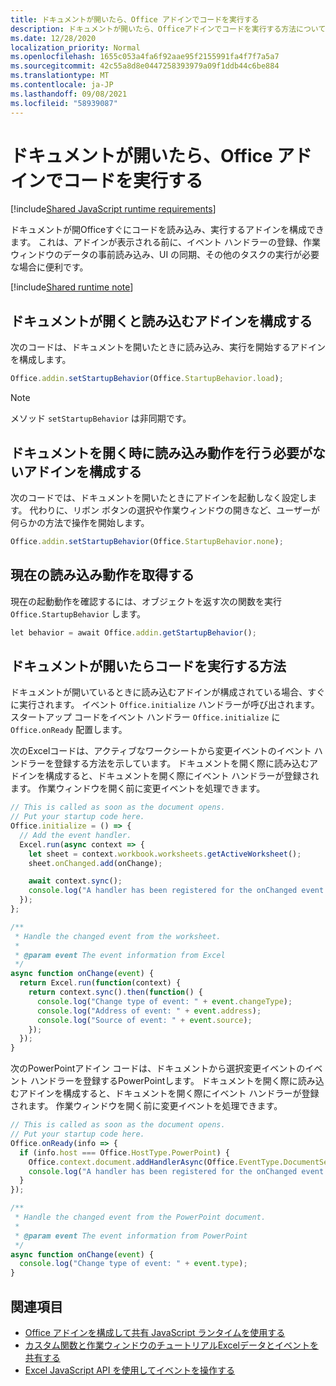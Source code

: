 ```yaml
---
title: ドキュメントが開いたら、Office アドインでコードを実行する
description: ドキュメントが開いたら、Officeアドインでコードを実行する方法について学習します。
ms.date: 12/28/2020
localization_priority: Normal
ms.openlocfilehash: 1655c053a4fa6f92aae95f2155991fa4f7f7a5a7
ms.sourcegitcommit: 42c55a8d8e0447258393979a09f1ddb44c6be884
ms.translationtype: MT
ms.contentlocale: ja-JP
ms.lasthandoff: 09/08/2021
ms.locfileid: "58939087"
---
```

# <a name="run-code-in-your-office-add-in-when-the-document-opens"></a>ドキュメントが開いたら、Office アドインでコードを実行する

[!include[Shared JavaScript runtime requirements](../includes/shared-runtime-requirements-note.md)]

ドキュメントが開Officeすぐにコードを読み込み、実行するアドインを構成できます。 これは、アドインが表示される前に、イベント ハンドラーの登録、作業ウィンドウのデータの事前読み込み、UI の同期、その他のタスクの実行が必要な場合に便利です。

[!include[Shared runtime note](../includes/note-requires-shared-runtime.md)]

## <a name="configure-your-add-in-to-load-when-the-document-opens"></a>ドキュメントが開くと読み込むアドインを構成する

次のコードは、ドキュメントを開いたときに読み込み、実行を開始するアドインを構成します。

```JavaScript
Office.addin.setStartupBehavior(Office.StartupBehavior.load);
```

> [!NOTE]
> メソッド `setStartupBehavior` は非同期です。

## <a name="configure-your-add-in-for-no-load-behavior-on-document-open"></a>ドキュメントを開く時に読み込み動作を行う必要がないアドインを構成する

次のコードでは、ドキュメントを開いたときにアドインを起動しなく設定します。 代わりに、リボン ボタンの選択や作業ウィンドウの開きなど、ユーザーが何らかの方法で操作を開始します。

```JavaScript
Office.addin.setStartupBehavior(Office.StartupBehavior.none);
```

## <a name="get-the-current-load-behavior"></a>現在の読み込み動作を取得する

現在の起動動作を確認するには、オブジェクトを返す次の関数を実行 `Office.StartupBehavior` します。

```JavaScript
let behavior = await Office.addin.getStartupBehavior();
```

## <a name="how-to-run-code-when-the-document-opens"></a>ドキュメントが開いたらコードを実行する方法

ドキュメントが開いているときに読み込むアドインが構成されている場合、すぐに実行されます。 イベント `Office.initialize` ハンドラーが呼び出されます。 スタートアップ コードをイベント ハンドラー `Office.initialize` に `Office.onReady` 配置します。

次のExcelコードは、アクティブなワークシートから変更イベントのイベント ハンドラーを登録する方法を示しています。 ドキュメントを開く際に読み込むアドインを構成すると、ドキュメントを開く際にイベント ハンドラーが登録されます。 作業ウィンドウを開く前に変更イベントを処理できます。

```JavaScript
// This is called as soon as the document opens.
// Put your startup code here.
Office.initialize = () => {
  // Add the event handler.
  Excel.run(async context => {
    let sheet = context.workbook.worksheets.getActiveWorksheet();
    sheet.onChanged.add(onChange);

    await context.sync();
    console.log("A handler has been registered for the onChanged event.");
  });
};

/**
 * Handle the changed event from the worksheet.
 *
 * @param event The event information from Excel
 */
async function onChange(event) {
  return Excel.run(function(context) {
    return context.sync().then(function() {
      console.log("Change type of event: " + event.changeType);
      console.log("Address of event: " + event.address);
      console.log("Source of event: " + event.source);
    });
  });
}
```

次のPowerPointアドイン コードは、ドキュメントから選択変更イベントのイベント ハンドラーを登録するPowerPointします。 ドキュメントを開く際に読み込むアドインを構成すると、ドキュメントを開く際にイベント ハンドラーが登録されます。 作業ウィンドウを開く前に変更イベントを処理できます。

```JavaScript
// This is called as soon as the document opens.
// Put your startup code here.
Office.onReady(info => {
  if (info.host === Office.HostType.PowerPoint) {
    Office.context.document.addHandlerAsync(Office.EventType.DocumentSelectionChanged, onChange);
    console.log("A handler has been registered for the onChanged event.");
  }
});

/**
 * Handle the changed event from the PowerPoint document.
 *
 * @param event The event information from PowerPoint
 */
async function onChange(event) {
  console.log("Change type of event: " + event.type);
}
```

## <a name="see-also"></a>関連項目

- [Office アドインを構成して共有 JavaScript ランタイムを使用する](configure-your-add-in-to-use-a-shared-runtime.md)
- [カスタム関数と作業ウィンドウのチュートリアルExcelデータとイベントを共有する](../tutorials/share-data-and-events-between-custom-functions-and-the-task-pane-tutorial.md)
- [Excel JavaScript API を使用してイベントを操作する](../excel/excel-add-ins-events.md)
